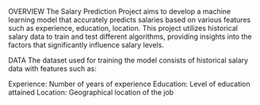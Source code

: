 OVERVIEW
The Salary Prediction Project aims to develop a machine learning model that accurately predicts salaries based on various features such as experience, education, location. This project utilizes historical salary data to train and test different algorithms, providing insights into the factors that significantly influence salary levels.

DATA
The dataset used for training the model consists of historical salary data with features such as:

Experience: Number of years of experience
Education: Level of education attained
Location: Geographical location of the job
